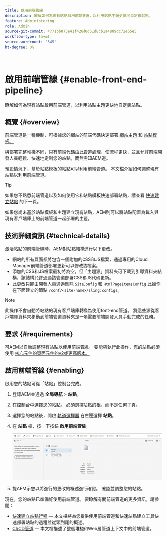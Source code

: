 ```yaml
---
title: 啟用前端管線
description: 瞭解如何為現有站點啟用前端管道，以利用站點主題更快地自定義站點。
feature: Administering
role: Admin
source-git-commit: 4771bb075e41f420d0d51d8cb1a4809dc72e55e5
workflow-type: tm+mt
source-wordcount: '545'
ht-degree: 0%

---
```



# 啟用前端管線 {#enable-front-end-pipeline}

瞭解如何為現有站點啟用前端管道，以利用站點主題更快地自定義站點。

## 概覽 {#overview}

前端管道是一種機制，可根據您的網站的前端代碼快速部署 [網站主題](site-themes.md) 和 [站點模板。](site-templates.md)

與部署完整堆棧不同，只有前端代碼由此管道處理，使流程更快，並且允許前端開發人員輕鬆、快速地定制您的站點，而無需知AEM道。

預設情況下，基於站點模板的站點可以利用前端管道。 本文檔介紹如何調整現有站點以利用前端管道。

>[!TIP]
>
>如果您不熟悉前端管道以及如何使用它和站點模板快速部署站點，請查看 [快速建立站點](/help/journey-sites/quick-site/overview.md) 的下一頁。

如果您尚未基於站點模板和主題建立現有站點，AEM則可以將站點配置為載入與現有客戶端庫上的前端管道一起部署的主題。

## 技術詳細資訊 {#technical-details}

激活站點的前端管線時，AEM對站點結構進行以下更改。

* 網站的所有頁面都將包含一個附加的CSS和JS檔案，通過專用的Cloud Manager前端管道部署更新可以修改該檔案。
* 添加的CSS和JS檔案最初將為空，但「主題源」資料夾可下載到引導資料夾結構，該結構允許通過該管道部署CSS和JS代碼更新。
* 此更改只能由開發人員通過刪除 `SiteConfig` 和 `HtmlPageItemsConfig` 此操作在下面建立的節點 `/conf/<site-name>/sling:configs`。

>[!NOTE]
>
>此操作不會自動將站點的現有客戶端庫轉換為使用font-end管道。 將這些源從客戶端庫資料夾移動到前端管道資料夾是一項需要前端開發人員手動完成的任務。

## 要求 {#requirements}

可AEM以自動調整現有站點以使用前端管線。 要能夠執行此操作，您的站點必須使用 [核心元件的頁面元件的v2或更高版本。](https://experienceleague.adobe.com/docs/experience-manager-core-components/using/components/page.html)

## 啟用前端管線 {#enabling}

啟用您的站點可從「站點」控制台完成。

1. 登錄AEM並通過 **全局導航** > **站點**。
1. 在控制台中選擇您的站點。 必須選擇站點的根，而不是任何子頁。
1. 選擇您的站點後，開啟 [軌道選擇器](/help/sites-cloud/authoring/getting-started/basic-handling.md#rail-selector) 在左邊選擇 **站點**。
1. 在 **站點** 欄，按一下按鈕 **啟用前端管線**。

   ![啟用前端管道](/help/sites-cloud/administering/assets/enable-front-end-pipeline.png)

1. 提AEM示您以將進行的更改的概述進行確認。 確認並調整您的站點。

現在，您的站點已準備好使用前端管道。 要瞭解有關前端管道的更多資訊，請參閱：

* [快速建立站點行程](/help/journey-sites/quick-site/overview.md)  — 本文檔將為您提供使用前端管道和快速站點建立工具快速部署站點的過程並從頭到尾的概述。
* [CI/CD管道](/help/implementing/cloud-manager/configuring-pipelines/introduction-ci-cd-pipelines.md#front-end)  — 本文檔描述了整個堆棧和Web層管道上下文中的前端管道。
